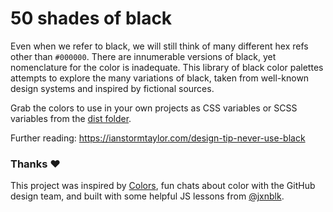 # 50 shades of black

Even when we refer to black, we will still think of many different hex refs other than `#000000`. There are innumerable versions of black,  yet nomenclature for the color is inadequate. This library of black color palettes attempts to explore the many variations of black, taken from well-known design systems and inspired by fictional sources.

Grab the colors to use in your own projects as CSS variables or SCSS variables from the [dist folder](https://github.com/broccolini/50shadesofblk/tree/master/dist).

Further reading: https://ianstormtaylor.com/design-tip-never-use-black

### Thanks :heart:
This project was inspired by [Colors](http://clrs.cc/), fun chats about color with the GitHub design team, and built with some helpful JS lessons from [@jxnblk](http://jxnblk.com/).
